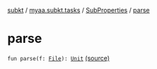 [subkt](../../index.md) / [myaa.subkt.tasks](../index.md) / [SubProperties](index.md) / [parse](./parse.md)

# parse

`fun parse(f: `[`File`](https://docs.oracle.com/javase/9/docs/api/java/io/File.html)`): `[`Unit`](https://kotlinlang.org/api/latest/jvm/stdlib/kotlin/-unit/index.html) [(source)](https://github.com/Myaamori/SubKt/blob/0.1.11/src/main/kotlin/myaa/subkt/tasks/plugin.kt#L60)